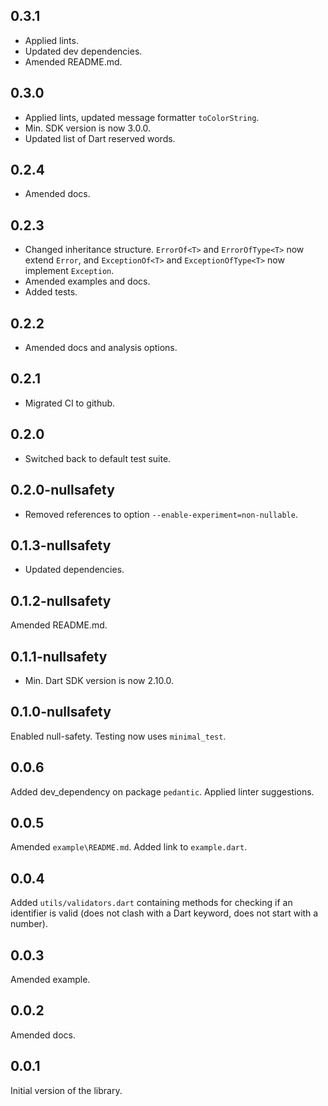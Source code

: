 ## 0.3.1
- Applied lints.
- Updated dev dependencies.
- Amended README.md.

## 0.3.0
- Applied lints, updated message formatter `toColorString`.
- Min. SDK version is now 3.0.0.
- Updated list of Dart reserved words.

## 0.2.4
- Amended docs.

## 0.2.3
- Changed inheritance structure. `ErrorOf<T>` and `ErrorOfType<T>` now extend `Error`,
  and `ExceptionOf<T>` and `ExceptionOfType<T>` now implement `Exception`.
- Amended examples and docs.
- Added tests.

## 0.2.2
- Amended docs and analysis options.

## 0.2.1
- Migrated CI to github.

## 0.2.0
- Switched back to default test suite.

## 0.2.0-nullsafety
- Removed references to option `--enable-experiment=non-nullable`.

## 0.1.3-nullsafety
- Updated dependencies.

## 0.1.2-nullsafety
Amended README.md.

## 0.1.1-nullsafety
- Min. Dart SDK version is now 2.10.0.

## 0.1.0-nullsafety
Enabled null-safety. Testing now uses `minimal_test`.

## 0.0.6
Added dev_dependency on package `pedantic`. Applied linter suggestions.

## 0.0.5
Amended `example\README.md`. Added link to `example.dart`.

## 0.0.4
Added `utils/validators.dart` containing
methods for checking if an identifier is valid (does not clash with
a Dart keyword, does not start with a number).

## 0.0.3
Amended example.


## 0.0.2
Amended docs.


## 0.0.1
Initial version of the library.
